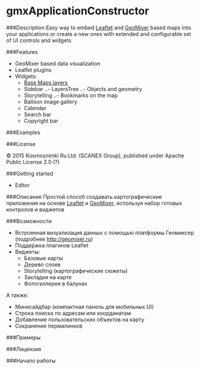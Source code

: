 # gmxApplicationConstructor

###Description
Easy way to embed [Leaflet](http://leafletjs.com/) and [GeoMixer](http://geomixer.ru/index.php/en) based maps into your applications or create a new ones with extended and configurable set of UI controls and widgets

###Features
- GeoMixer based data visualization
- Lealfet plugins
- Widgets:
  - [Base Maps layers](https://github.com/ScanEx/Leaflet.gmxBaseLayersManager)
  - Sidebar
  ..- LayersTree
  ..- Objects and geometry
  - Storytelling
  ..- Bookmarks on the map
  - Balloon image gallery
  - Calendar
  - Search bar
  - Copyright bar

###Examples

###License

© 2015 Kosmosnimki Ru Ltd. (SCANEX Group), published under Apache Public License 2.0 (?)

###Getting started

- Editor

###Описание
Простой способ создавать картографические приложения на основе [Leaflet](http://leaflet.js) и [GeoMixer](http://geomixer.ru), используя набор готовых контролов и виджетов

###Возможности
- Встроенная визуализация данных с помощью платформы Геомиксер (подробнее http://geomixer.ru)
- Поддержка плагинов Leaflet
- Виджеты:
  - Базовые карты
  - Дерево слоев
  - Storytelling (картографические сюжеты)
  - Закладки на карте
  - Фотогаллерея в балунах

А также:
- Минисайдбар (компактная панель для мобильных UI)
- Строка поиска по адресам или координатам
- Добавление пользовательских объектов на карту
- Сохранение пермалинков

###Примеры

###Лицензия

###Начало работы
